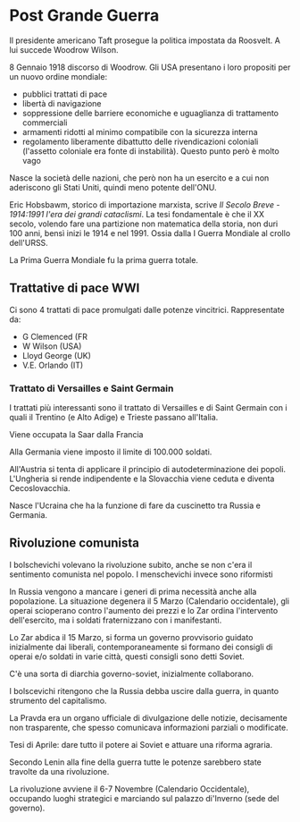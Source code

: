 # Post Grande Guerra
Il presidente americano Taft prosegue la politica impostata da Roosvelt. A lui succede Woodrow Wilson.

8 Gennaio 1918 discorso di Woodrow. Gli USA presentano i loro propositi per un nuovo ordine mondiale:
- pubblici trattati di pace
- libertà di navigazione
- soppressione delle barriere economiche e uguaglianza di trattamento commerciali
- armamenti ridotti al minimo compatibile con la sicurezza interna
- regolamento liberamente dibattutto delle rivendicazioni coloniali (l'assetto coloniale era fonte di instabilità). Questo punto però è molto vago

Nasce la società delle nazioni, che però non ha un esercito e a cui non aderiscono gli Stati Uniti, quindi meno potente dell'ONU.

Eric Hobsbawm, storico di importazione marxista, scrive *Il Secolo Breve - 1914:1991 l'era dei grandi cataclismi*.
La tesi fondamentale è che il XX secolo, volendo fare una partizione non matematica della storia, non duri 100 anni, bensì inizi le 1914 e nel 1991. Ossia dalla I Guerra Mondiale al crollo dell'URSS.

La Prima Guerra Mondiale fu la prima guerra totale.

## Trattative di pace WWI
Ci sono 4 trattati di pace promulgati dalle potenze vincitrici. Rappresentate da:
- G Clemenced (FR
- W Wilson (USA)
- Lloyd George (UK)
- V.E. Orlando (IT)

### Trattato di Versailles e Saint Germain

I trattati più interessanti sono il trattato di Versailles e di Saint Germain con i quali il Trentino (e Alto Adige) e Trieste passano all'Italia.

Viene occupata la Saar dalla Francia

Alla Germania viene imposto il limite di 100.000 soldati.

All'Austria si tenta di applicare il principio di autodeterminazione dei popoli. L'Ungheria si rende indipendente e la Slovacchia viene ceduta e diventa Cecoslovacchia.

Nasce l'Ucraina che ha la funzione di fare da cuscinetto tra Russia e Germania.

## Rivoluzione comunista
I bolschevichi volevano la rivoluzione subito, anche se non c'era il sentimento comunista nel popolo.
I menschevichi invece sono riformisti

In Russia vengono a mancare i generi di prima necessità anche alla popolazione. La situazione degenera il 5 Marzo (Calendario occidentale), gli operai scioperano contro l'aumento dei prezzi e lo Zar ordina l'intervento dell'esercito, ma i soldati fraternizzano con i manifestanti.

Lo Zar abdica il 15 Marzo, si forma un governo provvisorio guidato inizialmente dai liberali, contemporaneamente si formano dei consigli di operai e/o soldati in varie città, questi consigli sono detti Soviet.

C'è una sorta di diarchia governo-soviet, inizialmente collaborano.

I bolscevichi ritengono che la Russia debba uscire dalla guerra, in quanto strumento del capitalismo.

La Pravda era un organo ufficiale di divulgazione delle notizie, decisamente non trasparente, che spesso comunicava informazioni parziali o modificate.

Tesi di Aprile: dare tutto il potere ai Soviet e attuare una riforma agraria.

Secondo Lenin alla fine della guerra tutte le potenze sarebbero state travolte da una rivoluzione.

La rivoluzione avviene il 6-7 Novembre (Calendario Occidentale), occupando luoghi strategici e marciando sul palazzo di'Inverno (sede del governo).

